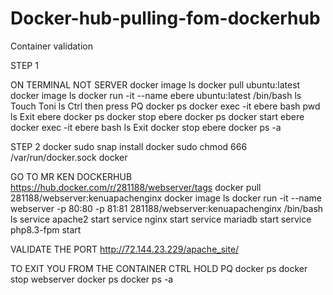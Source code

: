 # Docker-hub-pulling-fom-dockerhub
Container validation 

STEP 1

ON TERMINAL NOT SERVER 
docker image ls
docker pull ubuntu:latest
docker image ls
docker run -it --name ebere ubuntu:latest /bin/bash
ls
Touch Toni
ls
Ctrl  then press PQ
docker ps
docker exec -it ebere bash
pwd
ls
Exit ebere
docker ps
docker stop ebere
docker ps
docker start ebere
docker exec -it ebere bash
ls
Exit
docker stop ebere
docker ps -a



STEP 2
docker
sudo snap install docker
sudo chmod 666 /var/run/docker.sock
docker

GO TO MR KEN DOCKERHUB
https://hub.docker.com/r/281188/webserver/tags
docker pull 281188/webserver:kenuapachenginx
docker image ls
docker run -it  --name webserver -p 80:80 -p 81:81 281188/webserver:kenuapachenginx /bin/bash
ls
service apache2 start
service nginx start
service mariadb start
service php8.3-fpm start


VALIDATE THE PORT
http://72.144.23.229/apache_site/


TO EXIT YOU FROM THE CONTAINER 
CTRL HOLD PQ
docker ps
docker stop webserver
docker ps
docker ps -a
